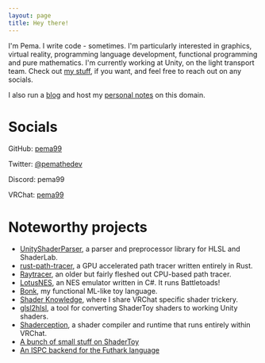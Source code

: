```yaml
---
layout: page
title: Hey there!
---
```


I'm Pema. I write code - sometimes. I'm particularly interested in graphics,
virtual reality, programming language development, functional programming and
pure mathematics. I'm currently working at Unity, on the light transport team.
Check out [my stuff](https://github.com/pema99), if you want, and feel free to reach
out on any socials.

I also run a [blog](archive.md) and host my [personal notes](https://pema.dev/obsidian/math/light-transport/the-rendering-equation.html) on this domain.

# Socials
GitHub: [pema99](https://github.com/pema99)

Twitter: [@pemathedev](https://twitter.com/pemathedev)

Discord: pema99

VRChat: [pema99](https://vrchat.com/home/user/usr_d81127c8-e8cc-476b-b74d-0c17c0aeb6ff)

# Noteworthy projects
- [UnityShaderParser](https://github.com/pema99/UnityShaderParser), a parser and preprocessor library for HLSL and ShaderLab.
- [rust-path-tracer](https://github.com/pema99/rust-path-tracer), a GPU accelerated path tracer written entirely in Rust.
- [Raytracer](https://github.com/pema99/Raytracer), an older but fairly fleshed out CPU-based path tracer.
- [LotusNES](https://github.com/pema99/LotusNES), an NES emulator written in C#. It runs Battletoads!
- [Bonk](https://github.com/pema99/bonk), my functional ML-like toy language.
- [Shader Knowledge](https://github.com/pema99/shader-knowledge), where I share VRChat specific shader trickery.
- [glsl2hlsl](https://pema99.github.io/glsl2hlsl), a tool for converting ShaderToy shaders to working Unity shaders.
- [Shaderception](https://github.com/pema99/Shaderception), a shader compiler and runtime that runs entirely within VRChat.
- [A bunch of small stuff on ShaderToy](https://www.shadertoy.com/user/pema99)
- [An ISPC backend for the Futhark language](https://futhark-lang.org/student-projects/ispc-bsc-thesis.pdf)

